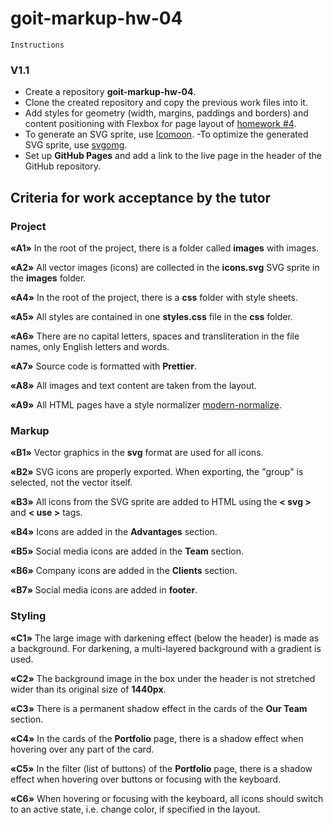 # goit-markup-hw-04

    Instructions

### V1.1

- Create a repository **goit-markup-hw-04**.
- Clone the created repository and copy the previous work files into it.
- Add styles for geometry (width, margins, paddings and borders) and content positioning with Flexbox for page layout of [homework #4](<https://www.figma.com/file/B1m2uk25m1eAgroESAuM2g/Web-Studio-(Version-3.0)?node-id=297015%3A303&t=za4WhRegytd8hndX-0>).
- To generate an SVG sprite, use [Icomoon](https://icomoon.io/).
  -To optimize the generated SVG sprite, use [svgomg](https://jakearchibald.github.io/svgomg/).
- Set up **GitHub Pages** and add a link to the live page in the header of the GitHub repository.

## **Criteria for work acceptance by the tutor**

### Project

**«A1»** In the root of the project, there is a folder called **images** with images.

**«A2»** All vector images (icons) are collected in the **icons.svg** SVG sprite in the **images** folder.

**«A4»** In the root of the project, there is a **css** folder with style sheets.

**«A5»** All styles are contained in one **styles.css** file in the **css** folder.

**«A6»** There are no capital letters, spaces and transliteration in the file names, only English letters and words.

**«A7»** Source code is formatted with **Prettier**.

**«A8»** All images and text content are taken from the layout.

**«A9»** All HTML pages have a style normalizer [modern-normalize](https://github.com/sindresorhus/modern-normalize).

### Markup

**«B1»** Vector graphics in the **svg** format are used for all icons.

**«B2»** SVG icons are properly exported. When exporting, the "group" is selected, not the vector itself.

**«B3»** All icons from the SVG sprite are added to HTML using the **< svg >** and **< use >** tags.

**«B4»** Icons are added in the **Advantages** section.

**«B5»** Social media icons are added in the **Team** section.

**«B6»** Company icons are added in the **Clients** section.

**«B7»** Social media icons are added in **footer**.

### Styling

**«C1»** The large image with darkening effect (below the header) is made as a background. For darkening, a multi-layered background with a gradient is used.

**«C2»** The background image in the box under the header is not stretched wider than its original size of **1440рх**.

**«C3»** There is a permanent shadow effect in the cards of the **Our Team** section.

**«C4»** In the cards of the **Portfolio** page, there is a shadow effect when hovering over any part of the card.

**«C5»** In the filter (list of buttons) of the **Portfolio** page, there is a shadow effect when hovering over buttons or focusing with the keyboard.

**«C6»** When hovering or focusing with the keyboard, all icons should switch to an active state, i.e. change color, if specified in the layout.
